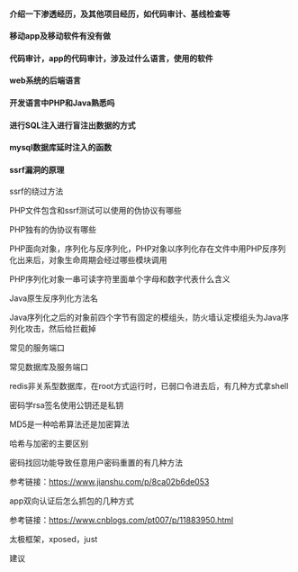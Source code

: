 #### 介绍一下渗透经历，及其他项目经历，如代码审计、基线检查等

#### 移动app及移动软件有没有做

#### 代码审计，app的代码审计，涉及过什么语言，使用的软件

#### web系统的后端语言

#### 开发语言中PHP和Java熟悉吗

#### 进行SQL注入进行盲注出数据的方式

#### mysql数据库延时注入的函数

#### ssrf漏洞的原理

ssrf的绕过方法

PHP文件包含和ssrf测试可以使用的伪协议有哪些

PHP独有的伪协议有哪些

PHP面向对象，序列化与反序列化，PHP对象以序列化存在文件中用PHP反序列化出来后，对象生命周期会经过哪些模块调用

PHP序列化对象一串可读字符里面单个字母和数字代表什么含义

Java原生反序列化方法名

Java序列化之后的对象前四个字节有固定的模组头，防火墙认定模组头为Java序列化攻击，然后给拦截掉

常见的服务端口

常见数据库及服务端口

redis非关系型数据库，在root方式运行时，已弱口令进去后，有几种方式拿shell

密码学rsa签名使用公钥还是私钥

MD5是一种哈希算法还是加密算法

哈希与加密的主要区别

密码找回功能导致任意用户密码重置的有几种方法

参考链接：https://www.jianshu.com/p/8ca02b6de053

app双向认证后怎么抓包的几种方式

参考链接：https://www.cnblogs.com/pt007/p/11883950.html

太极框架，xposed，just

建议












